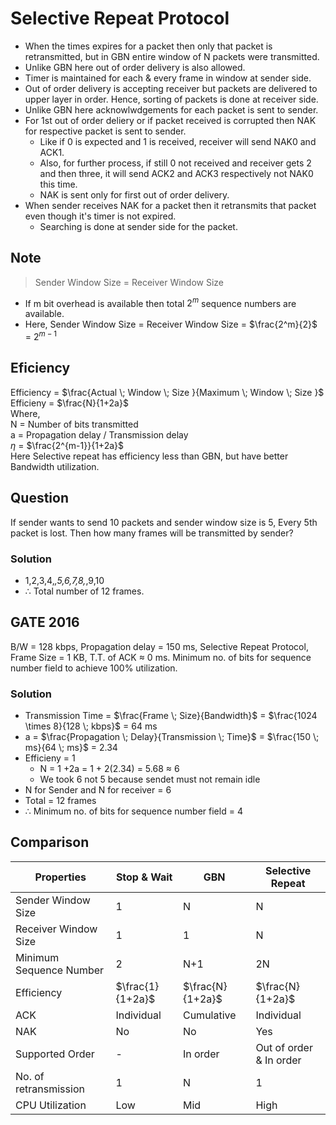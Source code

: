 # Selective Repeat Protocol

- When the times expires for a packet then only that packet is retransmitted, but in GBN entire window of N packets were transmitted.
- Unlike GBN here out of order delivery is also allowed.
- Timer is maintained for each & every frame in window at sender side.
- Out of order delivery is accepting receiver but packets are delivered to upper layer in order. Hence, sorting of packets is done at receiver side.
- Unlike GBN here acknowlwdgements for each packet is sent to sender.
- For 1st out of order deliery or if packet received is corrupted then NAK for respective packet is sent to sender.
  - Like if 0 is expected and 1 is received, receiver will send NAK0 and ACK1.
  - Also, for further process, if still 0 not received and receiver gets 2 and then three, it will send ACK2 and ACK3 respectively not NAK0 this time.
  - NAK is sent only for first out of order delivery.
- When sender receives NAK for a packet then it retransmits that packet even though it's timer is not expired.
  - Searching is done at sender side for the packet.

## Note
> Sender Window Size = Receiver Window Size

- If m bit overhead is available then total $2^m$ sequence numbers are available.
- Here, Sender Window Size = Receiver Window Size = $\frac{2^m}{2}$ = $2^{m-1}$

## Eficiency
Efficiency = $\frac{Actual \; Window \; Size }{Maximum \; Window \; Size }$  
Efficieny = $\frac{N}{1+2a}$  
Where,  
N = Number of bits transmitted  
a = Propagation delay / Transmission delay  
$\eta$ = $\frac{2^{m-1}}{1+2a}$  
Here Selective repeat has efficiency less than GBN, but have better Bandwidth utilization.

## Question
If sender wants to send 10 packets and sender window size is 5, Every 5th packet is lost. Then how many frames will be transmitted by sender?

### Solution
- 1,2,3,4,_,5,6,7,8,_,9,10
- $\therefore$ Total number of 12 frames.

## GATE 2016
B/W = 128 kbps, Propagation delay = 150 ms, Selective Repeat Protocol, Frame Size = 1 KB, T.T. of ACK $\approx$ 0 ms. Minimum no. of bits for sequence number field to achieve 100% utilization.

### Solution
- Transmission Time = $\frac{Frame \; Size}{Bandwidth}$ = $\frac{1024 \times 8}{128 \; kbps}$ = 64 ms
- a = $\frac{Propagation \; Delay}{Transmission \; Time}$ = $\frac{150 \; ms}{64 \; ms}$ = 2.34
- Efficieny = 1
  - N = 1 +2a = 1 + 2(2.34) = 5.68 $\approx$ 6
  - We took 6 not 5 because sendet must not remain idle
- N for Sender and N for receiver = 6
- Total = 12 frames
- $\therefore$ Minimum no. of bits for sequence number field = 4

## Comparison

| Properties| Stop & Wait | GBN | Selective Repeat |
|---|---|---|---|
| Sender Window Size | 1 | N | N |
| Receiver Window Size | 1 | 1 | N |
| Minimum Sequence Number | 2 | N+1 | 2N |
|Efficiency| $\frac{1}{1+2a}$ | $\frac{N}{1+2a}$ | $\frac{N}{1+2a}$ |
| ACK | Individual | Cumulative | Individual |
| NAK | No | No | Yes |
| Supported Order | - | In order | Out of order & In order |
| No. of retransmission | 1 | N | 1 |
| CPU Utilization | Low | Mid | High |